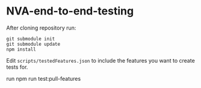# NVA-end-to-end-testing

After cloning repository run:

    git submodule init
    git submodule update
    npm install

Edit `scripts/testedFeatures.json` to include the features you want to create tests for.

run
    npm run test:pull-features
